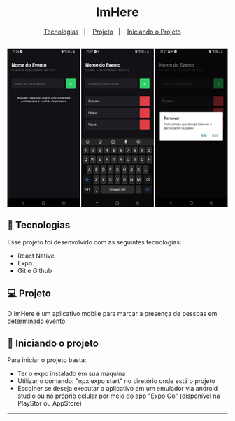 <h1 align="center"> ImHere </h1>

<p align="center">
  <a href="#-tecnologias">Tecnologias</a>&nbsp;&nbsp;&nbsp;|&nbsp;&nbsp;&nbsp;
  <a href="#-projeto">Projeto</a>&nbsp;&nbsp;&nbsp;|&nbsp;&nbsp;&nbsp;
  <a href="#-Iniciando o projeto">Iniciando o Projeto</a>&nbsp;&nbsp;&nbsp;&nbsp;&nbsp;&nbsp;
</p>

<br>

<div style="display: flex; justify-content: space-between;">  
  <img alt="projeto Rocketflix com um filme exemplo sendo exibido" src=".github/semParticipantes.jpeg" width="33%">

  <img alt="projeto Rocketflix sem filmes sendo exibidos" src=".github/comParticipantes.jpeg" width="33%">

  <img alt="projeto Rocketflix sem filmes sendo exibidos" src=".github/removerParticipantes.jpeg" width="33%">
</div>

## 🚀 Tecnologias

Esse projeto foi desenvolvido com as seguintes tecnologias:

- React Native
- Expo
- Git e Github

## 💻 Projeto

O ImHere é um aplicativo mobile para marcar a presença de pessoas em determinado evento.

## 📝 Iniciando o projeto
Para iniciar o projeto basta:
- Ter o expo instalado em sua máquina
- Utilizar o comando: "npx expo start" no diretório onde está o projeto
- Escolher se deseja executar o aplicativo em um emulador via android studio ou no próprio celular por meio do
app "Expo Go" (disponível na PlayStor ou AppStore)

---